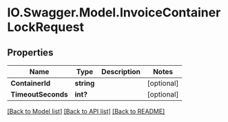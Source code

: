 # IO.Swagger.Model.InvoiceContainerLockRequest
## Properties

Name | Type | Description | Notes
------------ | ------------- | ------------- | -------------
**ContainerId** | **string** |  | [optional] 
**TimeoutSeconds** | **int?** |  | [optional] 

[[Back to Model list]](../README.md#documentation-for-models) [[Back to API list]](../README.md#documentation-for-api-endpoints) [[Back to README]](../README.md)

